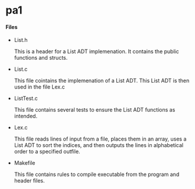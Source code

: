 # pa1

#### Files
- List.h
	
	This is a header for a List ADT implemenation. It contains the public functions and structs.
- List.c 
	
	This file cointains the implemenation of a List ADT. This List ADT is then used in the file Lex.c
- ListTest.c
	
	This file contains several tests to ensure the List ADT functions as intended.
- Lex.c 
	
	This file reads lines of input from a file, places them in an array, uses a List ADT to sort the indices, and then outputs the lines in alphabetical order to a specified outfile.
- Makefile 
	
	This file contains rules to compile executable from the program and header files.

